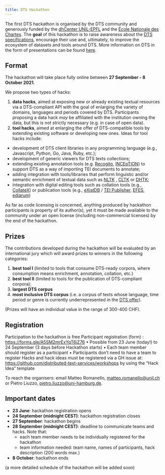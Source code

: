 ```yaml
---
title: DTS Hackathon
---
```


The first DTS hackathon is organised by the DTS community and generously funded by the [dhCenter UNIL-EPFL](https://dhcenter-unil-epfl.com/) and the [École Nationale des Chartes](http://www.chartes.psl.eu/). The **goal** of this hackathon is to raise awareness about the [DTS specifications](https://w3id.org/dts), encourage their use and, ultimately, to improve the ecosystem of datasets and tools around DTS. More information on DTS in the form of presentations can be found [here](https://github.com/distributed-text-services/presentations).

## Format

The hackathon will take place fully online between **27 September - 8 October 2021**.

We propose two types of hacks:
1. **data hacks**, aimed at exposing new or already existing textual resources via a DTS-compliant API with the goal of enlarging the variety of domains, languages and periods covered by DTS. Participants proposing a data hack *may* be affiliated with the institution owning the data, but this is not strictly necessary (e.g. in case of open data).
2. **tool hacks**, aimed at enlarging the offer of DTS-compatible tools by extending existing software or developing new ones. Ideas for tool hacks include:
- development of DTS client libraries in any programming language (e.g., Javascript, Python, Go, Java, Ruby, etc.);
- development of generic viewers for DTS texts collections;
- extending existing annotation tools (e.g. [Recogito](https://recogito.pelagios.org/), [INCEpTION](https://inception-project.github.io/)) to support DTS as a way of importing TEI documents to annotate;
- adding integration with tools/libraries that perform linguistic and/or semantic enrichment of textual data such as [NLTK](http://nltk.org/) , [CLTK](http://cltk.org/) or [DHTK](https://dhtk.unil.ch/);
- integration with digital editing tools such as collation tools (e.g., [CollateX](https://collatex.net/)) or publication tools (e.g., [eXistDB](http://exist-db.org/) / [TEI Publisher](https://teipublisher.com/), [EFES](https://github.com/EpiDoc/EFES), [ediarum](https://www.ediarum.org/))

As far as code licensing is concerned, anything produced by hackathon participants is property of its author(s), yet it must be made available to the community under an open license (including non-commercial licenses) by the end of the hackathon. 

## Prizes

The contributions developed during the hackathon will be evaluated by an international jury which will award prizes to winners in the following categories: 
1. **best tool I** (limited to tools that consume DTS-ready corpora, where consumption means enrichment, annotation, collation, etc.)
2. **best tool II** (limited to tools for the publication of DTS-compliant corpora);
3. **largest DTS corpus**
4. **most inclusive DTS corpus** (i.e. a corpus of texts whose language, time period or genre is currently underrepresented in the [DTS offer](https://distributed-text-services.github.io/specifications#reference-implementations)).

(Prizes will have an individual value in the range of 300-400 CHF).

## Registration

Participation to the hackathon is free
Participant registration (form) : https://forms.gle/A5SM2mrExYqT6iZ76
• Possible from 23 June (today!) to 24 September (3 days before Hackathon starts)
• Each team member should register as a participant
• Participants don’t need to have a team to register
Hacks and hack ideas must be registered via a GH issue at: https://github.com/distributed-text-services/workshops by using the “Hack Idea” template

To reach the organisers: email Matteo Romanello, [matteo.romanello@unil.ch](mailto:matteo.romanello@unil.ch) or Pietro Liuzzo, [pietro.liuzzo@uni-hamburg.de](mailto:pietro.liuzzo@uni-hamburg.de).

## Important dates

- **23 June**: hackathon registration opens
- **24 September (midnight CEST)**: hackathon registration closes
- **27 September**: hackathon begins
- **28 September (midnight CEST)**: deadline to communicate teams and hacks. Note that:
    - each team member needs to be individually registered for the hackathon
    - team information needed: team name, names of participants, hack description (200 words max.) 
- **8 October**: hackathon ends

(a more detailed schedule of the hackathon will be added soon)

